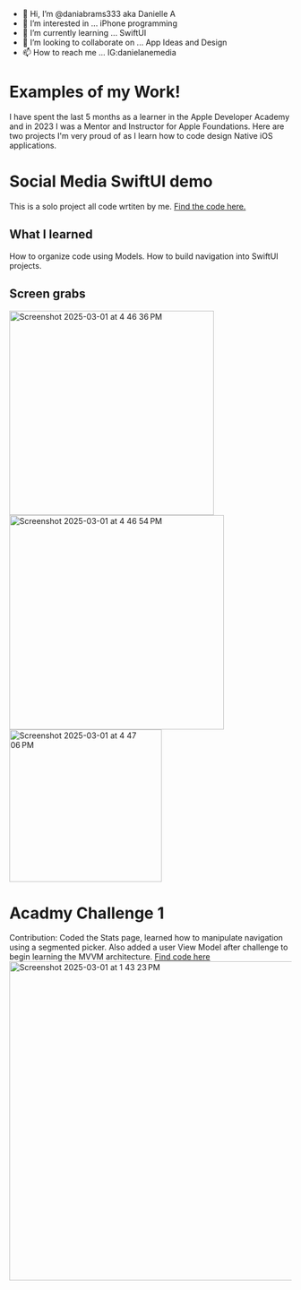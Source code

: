 - 👋 Hi, I’m @daniabrams333 aka Danielle A
- 👀 I’m interested in ... iPhone programming 
- 🌱 I’m currently learning ... SwiftUI
- 💞️ I’m looking to collaborate on ... App Ideas and Design
- 📫 How to reach me ... IG:danielanemedia

<!---
daniabrams333/daniabrams333 is a ✨ special ✨ repository because its `README.md` (this file) appears on your GitHub profile.
You can click the Preview link to take a look at your changes.
--->

<h1>Examples of my Work!</h1>

<p>I have spent the last 5 months as a learner in the Apple Developer Academy and in 2023 I was a Mentor and Instructor for Apple Foundations. Here are two projects I'm very proud of as I learn how to code design Native iOS applications.</p>

<h1>Social Media SwiftUI demo</h1>
This is a solo project all code wrtiten by me. 
<a href= "https://github.com/daniabrams333/NavigationExample">Find the code here.</a>
<h2>What I learned</h2>
How to organize code using Models. How to build navigation into SwiftUI projects.
<h2>Screen grabs</h2>
<img width="365" alt="Screenshot 2025-03-01 at 4 46 36 PM" src="https://github.com/user-attachments/assets/6ffc1bd5-0dc3-48cf-843b-5ccb34a5f21b" />
<img width="383" alt="Screenshot 2025-03-01 at 4 46 54 PM" src="https://github.com/user-attachments/assets/2c847928-007e-475b-a270-0bc5933cc968" />
<img width="272" alt="Screenshot 2025-03-01 at 4 47 06 PM" src="https://github.com/user-attachments/assets/403dfa5b-a7fd-4b69-a368-9d85c4596ba3" />


<h1>Acadmy Challenge 1</h1>
Contribution: Coded the Stats page, learned how to manipulate navigation using a segmented picker. Also added a user View Model after challenge to begin learning the MVVM architecture. 
<a href= "https://github.com/daniabrams333/LockInStats">Find code here</a>
<img width="570" alt="Screenshot 2025-03-01 at 1 43 23 PM" src="https://github.com/user-attachments/assets/f0f2801b-f510-45d4-ab47-5e3cc9a01ed5" />
